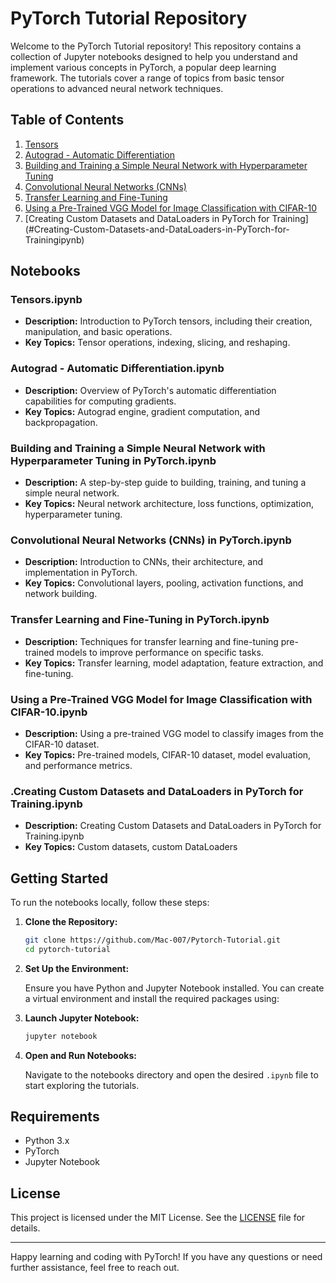 # PyTorch Tutorial Repository

Welcome to the PyTorch Tutorial repository! This repository contains a collection of Jupyter notebooks designed to help you understand and implement various concepts in PyTorch, a popular deep learning framework. The tutorials cover a range of topics from basic tensor operations to advanced neural network techniques.

## Table of Contents

1. [Tensors](#tensorsipynb)
2. [Autograd - Automatic Differentiation](#autograd-automatic-differentiationipynb)
3. [Building and Training a Simple Neural Network with Hyperparameter Tuning](#building-and-training-a-simple-neural-network-with-hyperparameter-tuning-in-pytorchipynb)
4. [Convolutional Neural Networks (CNNs)](#convolutional-neural-networks-cnns-in-pytorchipynb)
5. [Transfer Learning and Fine-Tuning](#transfer-learning-and-fine-tuning-in-pytorchipynb)
6. [Using a Pre-Trained VGG Model for Image Classification with CIFAR-10](#using-a-pre-trained-vgg-model-for-image-classification-with-cifar-10ipynb)
7. [Creating Custom Datasets and DataLoaders in PyTorch for Training] (#Creating-Custom-Datasets-and-DataLoaders-in-PyTorch-for-Trainingipynb)
## Notebooks

### Tensors.ipynb

- **Description:** Introduction to PyTorch tensors, including their creation, manipulation, and basic operations.
- **Key Topics:** Tensor operations, indexing, slicing, and reshaping.

### Autograd - Automatic Differentiation.ipynb

- **Description:** Overview of PyTorch's automatic differentiation capabilities for computing gradients.
- **Key Topics:** Autograd engine, gradient computation, and backpropagation.

### Building and Training a Simple Neural Network with Hyperparameter Tuning in PyTorch.ipynb

- **Description:** A step-by-step guide to building, training, and tuning a simple neural network.
- **Key Topics:** Neural network architecture, loss functions, optimization, hyperparameter tuning.

### Convolutional Neural Networks (CNNs) in PyTorch.ipynb

- **Description:** Introduction to CNNs, their architecture, and implementation in PyTorch.
- **Key Topics:** Convolutional layers, pooling, activation functions, and network building.

### Transfer Learning and Fine-Tuning in PyTorch.ipynb

- **Description:** Techniques for transfer learning and fine-tuning pre-trained models to improve performance on specific tasks.
- **Key Topics:** Transfer learning, model adaptation, feature extraction, and fine-tuning.

### Using a Pre-Trained VGG Model for Image Classification with CIFAR-10.ipynb

- **Description:** Using a pre-trained VGG model to classify images from the CIFAR-10 dataset.
- **Key Topics:** Pre-trained models, CIFAR-10 dataset, model evaluation, and performance metrics.

### .Creating Custom Datasets and DataLoaders in PyTorch for Training.ipynb
- **Description:** Creating Custom Datasets and DataLoaders in PyTorch for Training.ipynb
- **Key Topics:** Custom datasets, custom DataLoaders

## Getting Started

To run the notebooks locally, follow these steps:

1. **Clone the Repository:**

   ```bash
   git clone https://github.com/Mac-007/Pytorch-Tutorial.git
   cd pytorch-tutorial
   ```

2. **Set Up the Environment:**

   Ensure you have Python and Jupyter Notebook installed. You can create a virtual environment and install the required packages using:


3. **Launch Jupyter Notebook:**

   ```bash
   jupyter notebook
   ```

4. **Open and Run Notebooks:**

   Navigate to the notebooks directory and open the desired `.ipynb` file to start exploring the tutorials.

## Requirements

- Python 3.x
- PyTorch
- Jupyter Notebook


## License

This project is licensed under the MIT License. See the [LICENSE](LICENSE) file for details.

---

Happy learning and coding with PyTorch! If you have any questions or need further assistance, feel free to reach out.